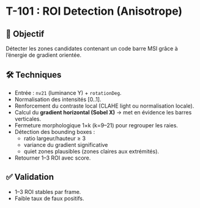 # T-101 : ROI Detection (Anisotrope)

## 🎯 Objectif
Détecter les zones candidates contenant un code barre MSI grâce à l’énergie de gradient orientée.

## 🛠 Techniques
- Entrée : `nv21` (luminance Y) + `rotationDeg`.
- Normalisation des intensités [0..1].
- Renforcement du contraste local (CLAHE light ou normalisation locale).
- Calcul du **gradient horizontal (Sobel X)** → met en évidence les barres verticales.
- Fermeture morphologique 1×k (k=9–21) pour regrouper les raies.
- Détection des bounding boxes :
  - ratio largeur/hauteur ≥ 3
  - variance du gradient significative
  - quiet zones plausibles (zones claires aux extrémités).
- Retourner 1–3 ROI avec score.

## ✅ Validation
- 1–3 ROI stables par frame.
- Faible taux de faux positifs.
